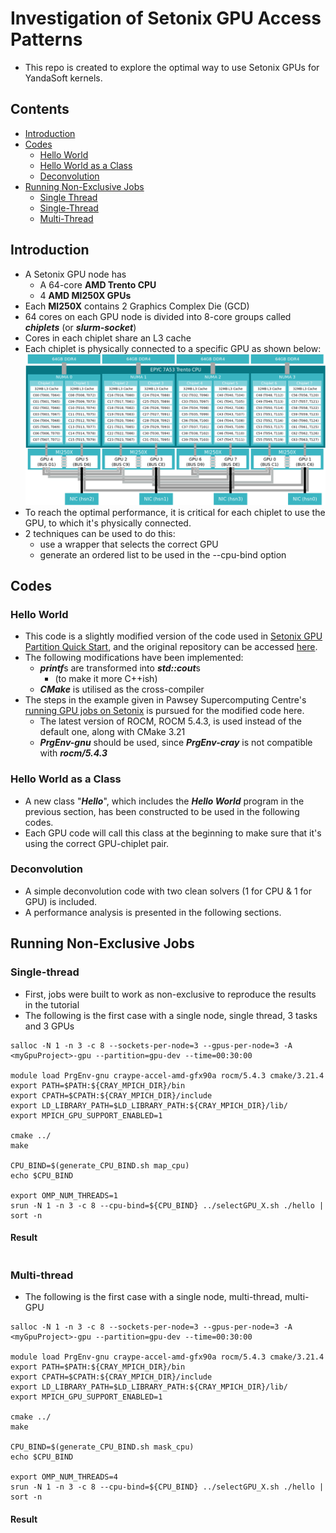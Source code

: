 # Investigation of Setonix GPU Access Patterns
- This repo is created to explore the optimal way to use Setonix GPUs for YandaSoft kernels.

## Contents
- [Introduction](#Introduction)
- [Codes](#Codes)
    - [Hello World](#hello-world)
    - [Hello World as a Class](#hello-world-as-a-class)
    - [Deconvolution](#deconvolution)
- [Running Non-Exclusive Jobs](#running-non-exclusive-jobs)
    - [Single Thread](#single-thread)
    - [Single-Thread](#single-thread)
    - [Multi-Thread](#multi-thread)

## Introduction
- A Setonix GPU node has 
    - A 64-core **AMD Trento CPU**
    - 4 **AMD MI250X GPUs**
- Each **MI250X** contains 2 Graphics Complex Die (GCD)
- 64 cores on each GPU node is divided into 8-core groups called ***chiplets*** (or ***slurm-socket***)
- Cores in each chiplet share an L3 cache
- Each chiplet is physically connected to a specific GPU as shown below:
![Setonix - GPU node architecture](figures/Setonix-GPU-Node.png)
- To reach the optimal performance, it is critical for each chiplet to use the GPU, to which it's physically connected.
- 2 techniques can be used to do this:
    - use a wrapper that selects the correct GPU
    - generate an ordered list to be used in the --cpu-bind option

## Codes
### Hello World
- This code is a slightly modified version of the code used in [Setonix GPU Partition Quick Start](https://pawsey.atlassian.net/wiki/spaces/US/pages/51928618/Setonix+GPU+Partition+Quick+Start), and the original repository can be accessed [here](https://github.com/PawseySC/hello_jobstep). 
- The following modifications have been implemented:
    - ***printf***s are transformed into ***std::cout***s
        - (to make it more C++ish)
    - ***CMake*** is utilised as the cross-compiler
- The steps in the example given in Pawsey Supercomputing Centre's [running GPU jobs on Setonix](https://pawsey.atlassian.net/wiki/spaces/US/pages/51929056/Example+Slurm+Batch+Scripts+for+Setonix+on+GPU+Compute+Nodes) is pursued for the modified code here.
    - The latest version of ROCM, ROCM 5.4.3, is used instead of the default one, along with CMake 3.21
    - ***PrgEnv-gnu*** should be used, since ***PrgEnv-cray*** is not compatible with ***rocm/5.4.3***

### Hello World as a Class
- A new class "***Hello***", which includes the ***Hello World*** program in the previous section, has been constructed to be used in the following codes.
- Each GPU code will call this class at the beginning to make sure that it's using the correct GPU-chiplet pair.

### Deconvolution
- A simple deconvolution code with two clean solvers (1 for CPU & 1 for GPU) is included.
- A performance analysis is presented in the following sections.


## Running Non-Exclusive Jobs
### Single-thread
- First, jobs were built to work as non-exclusive to reproduce the results in the tutorial
- The following is the first case with a single node, single thread, 3 tasks and 3 GPUs
```
salloc -N 1 -n 3 -c 8 --sockets-per-node=3 --gpus-per-node=3 -A <myGpuProject>-gpu --partition=gpu-dev --time=00:30:00

module load PrgEnv-gnu craype-accel-amd-gfx90a rocm/5.4.3 cmake/3.21.4
export PATH=$PATH:${CRAY_MPICH_DIR}/bin
export CPATH=$CPATH:${CRAY_MPICH_DIR}/include
export LD_LIBRARY_PATH=$LD_LIBRARY_PATH:${CRAY_MPICH_DIR}/lib/
export MPICH_GPU_SUPPORT_ENABLED=1

cmake ../
make

CPU_BIND=$(generate_CPU_BIND.sh map_cpu)
echo $CPU_BIND

export OMP_NUM_THREADS=1
srun -N 1 -n 3 -c 8 --cpu-bind=${CPU_BIND} ../selectGPU_X.sh ./hello | sort -n
```
#### Result
```
```
### Multi-thread
- The following is the first case with a single node, multi-thread, multi-GPU
```
salloc -N 1 -n 3 -c 8 --sockets-per-node=3 --gpus-per-node=3 -A <myGpuProject>-gpu --partition=gpu-dev --time=00:30:00

module load PrgEnv-gnu craype-accel-amd-gfx90a rocm/5.4.3 cmake/3.21.4
export PATH=$PATH:${CRAY_MPICH_DIR}/bin
export CPATH=$CPATH:${CRAY_MPICH_DIR}/include
export LD_LIBRARY_PATH=$LD_LIBRARY_PATH:${CRAY_MPICH_DIR}/lib/
export MPICH_GPU_SUPPORT_ENABLED=1

cmake ../
make

CPU_BIND=$(generate_CPU_BIND.sh mask_cpu)
echo $CPU_BIND

export OMP_NUM_THREADS=4
srun -N 1 -n 3 -c 8 --cpu-bind=${CPU_BIND} ../selectGPU_X.sh ./hello | sort -n
```
#### Result
```
```


